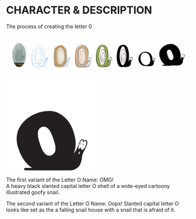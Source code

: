 # CHARACTER & DESCRIPTION


The process of creating the letter 0

<img src="/img/Process_Tetiana_Denysova.jpg" width="1600">




<img src="/img/Capital_letter_O_Tetiana_Denysova.png" width="250">

The first variant of the Letter O
Name: OMG!	
A heavy black slanted capital letter O 	shell of a wide-eyed cartoony illustrated goofy snail.		




The second variant of the Letter O
Name: Oops!
Slanted capital letter O looks like set as the a falling snail house with a snail that is afraid of it.
